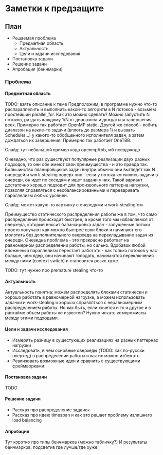 # Заметки к предзащите

## План
- Решаемая проблема
    - Предметная область
    - Актуальность
    - Цели и задачи исследования
- Постановка задачи
- Решение задачи
- Апробация (бенчмарки)


### Проблема
#### Предметная область
TODO: взять описание к теме
Предположим, в программе нужно что-то распараллелить и выполнить какой-то алгоритм в N потоков - возьмём простейший parallel_for.
Как это можно сделать? Можно запустить N потоков, раздать каждому 1/N от диапазона и дождаться завершения всех. Примерно так работает OpenMP static.
Другой же способ - побить диапазон на какие-то задачи (вплоть до размера 1) и вызвать Schedule(...) у какого-то обобщенного исполнителя задач, а затем дождаться их завершения. Примерно так работает OneTBB.

Слайд: тут небольшой пример кода openmp/tbb, мб псевдокода

Очевидно, что раз существуют популярные реализации двух разных подходов, то они обе имеют свои преимущества - и это правда так.
Большинство планировщиков задач внутри обычно они выглядят как N очередей и work-stealing поверх них - если у потока кончились задачи в очереди, он идет по соседям и ищет задачи у них. Такой вариант достаточно хорошо подходит для произвольного паттерна нагрузки, позволяя справляться с несбалансированными и переваривать параллелизм любых уровней.

Слайд: может какую-то картинку с очередями и work-stealing'ом

Преимущество статического распределения работы же в том, что само распределение происходит быстрее, а кроме того мы избавляемся от оверхеда, который вносит балансировка задач - запущенные потоки просто получают как можно быстрее свои блоки и начинают его молотить без дополнительного оверхеда на перекладывание задач из очереди. Очевидна проблема - это прекрасно работает на равномерном распределении работы, но сильно. Вдобавок любой вложенный параллелизм перестает работать - как только потоков у нас больше, чем ядер, они начинают голодать, начинаются переключения между ними (context switch) и становится резко хуже.

TODO: тут нужно про premature stealing что-то

#### Актуальность
Актуальность понятна:  можем распределять блоками статически и хорошо работать в равномерной нагрузке, а можем использовать задачки и work-stealing и хорошо справляться с неравномерным распределением работы. Но как быть, если хочется и то и другое и в рантайме объем работы не известен? Нужно искать компромиссы между этими подходами.
#### Цели и задачи исследования
- Измерять разницу в сущестующих реализациях на разных паттернах нагрузки
- Исследовать, в чем основные оверхеды (TODO: как по-русски оверхед) в распределении работы и как их можно избежать
- Реализовать возможные идеи и сравнить с существующими фреймворками
#### Постановка задачи
TODO
#### Решение задачи
- Рассказ про распределение задачек
- Рассказ про идею timespan и как это решает проблему излишнего load balancing
#### Апробация
Тут коротко про типы бенчмарков (можно табличку?)
И результаты бенчмарков, подсветив где лучше/где хуже
